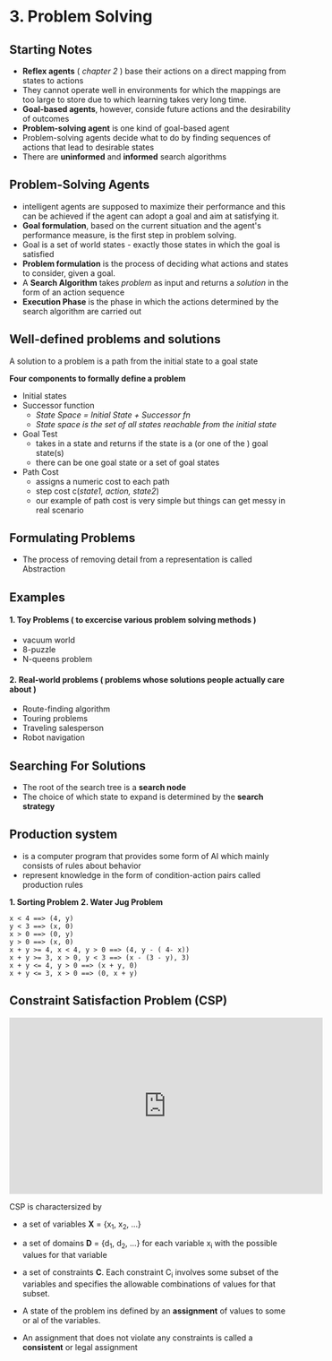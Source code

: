 # 3. Problem Solving

## Starting Notes
- **Reflex agents** ( *chapter 2* ) base their actions on a direct mapping from states to actions
- They cannot operate well in environments for which the mappings are too large to store due to which learning takes very long time.
- **Goal-based agents**, however, conside future actions and the desirability of outcomes
- **Problem-solving agent** is one kind of goal-based agent
- Problem-solving agents decide what to do by finding sequences of actions that lead to desirable states
- There are **uninformed** and **informed** search algorithms

## Problem-Solving Agents

- intelligent agents are supposed to maximize their performance and this can be achieved if the agent can adopt a goal and aim at satisfying it.
- **Goal formulation**, based on the current situation and the agent's performance measure, is the first step in problem solving.
- Goal is a set of world states - exactly those states in which the goal is satisfied
- **Problem formulation** is the process of deciding what actions and states to consider, given a goal.
- A **Search Algorithm** takes *problem* as input and returns a *solution* in the form of an action sequence
- **Execution Phase** is the phase in which the actions determined by the search algorithm are carried out

## Well-defined problems and solutions

A solution to a problem is a path from the initial state to a goal state

**Four components to formally define a problem**
- Initial states
- Successor function
  - *State Space = Initial State + Successor fn*
  - *State space is the set of all states reachable from the initial state*
- Goal Test
  - takes in a state and returns if the state is a (or one of the ) goal state(s)
  - there can be one goal state or a set of goal states
- Path Cost
  - assigns a numeric cost to each path
  - step cost c(*state1, action, state2*)
  - our example of path cost is very simple but things can get messy in real scenario

## Formulating Problems

- The process of removing detail from a representation is called Abstraction

## Examples

#### 1. Toy Problems ( to excercise various problem solving methods )
- vacuum world
- 8-puzzle
- N-queens problem

#### 2. Real-world problems ( problems whose solutions people actually care about )
- Route-finding algorithm
- Touring problems
- Traveling salesperson
- Robot navigation

## Searching For Solutions

- The root of the search tree is a **search node**
- The choice of which state to expand is determined by the **search strategy**

## Production system
- is a computer program that provides some form of AI which mainly consists of rules about behavior
- represent knowledge in the form of condition-action pairs called production rules

**1. Sorting Problem**
**2. Water Jug Problem**

```
x < 4 ==> (4, y)
y < 3 ==> (x, 0)
x > 0 ==> (0, y)
y > 0 ==> (x, 0)
x + y >= 4, x < 4, y > 0 ==> (4, y - ( 4- x))
x + y >= 3, x > 0, y < 3 ==> (x - (3 - y), 3)
x + y <= 4, y > 0 ==> (x + y, 0)
x + y <= 3, x > 0 ==> (0, x + y)
```

## Constraint Satisfaction Problem (CSP)

<iframe width="560" height="315" src="https://www.youtube.com/embed/lCrHYT_EhDs" frameborder="0" allow="accelerometer; autoplay; encrypted-media; gyroscope; picture-in-picture" allowfullscreen></iframe>


CSP is charactersized by
- a set of variables **X** = {x<sub>1</sub>, x<sub>2</sub>, ...}
- a set of domains **D** = {d<sub>1</sub>, d<sub>2</sub>, ...} for each variable x<sub>i</sub> with the possible values for that variable
- a set of constraints **C**. Each constraint C<sub>i</sub> involves some subset of the variables and specifies the allowable combinations of values for that subset.


- A state of the problem ins defined by an **assignment** of values to some or al of the variables.
- An assignment that does not violate any constraints is called a **consistent** or legal assignment
